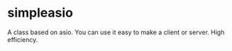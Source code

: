 # simpleasio
A class based on asio.
You can use it easy to make a client or server.
High efficiency.
